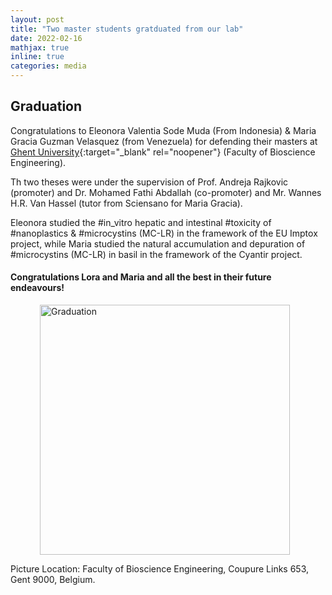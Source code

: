```yaml
---
layout: post
title: "Two master students gratduated from our lab"
date: 2022-02-16
mathjax: true
inline: true
categories: media
---
```


## Graduation

Congratulations to Eleonora Valentia Sode Muda (From Indonesia) & Maria Gracia Guzman Velasquez (from Venezuela) for defending their masters at [Ghent University](https://www.ugent.be/en){:target="_blank" rel="noopener"} (Faculty of Bioscience Engineering).  

Th two theses were under the supervision of Prof. Andreja Rajkovic (promoter) and Dr. Mohamed Fathi Abdallah (co-promoter) and Mr. Wannes H.R. Van Hassel (tutor from Sciensano for Maria Gracia).

Eleonora studied the #in_vitro hepatic and intestinal #toxicity of #nanoplastics & #microcystins (MC-LR) in the framework of the EU Imptox project, while Maria studied the natural accumulation and depuration of #microcystins (MC-LR) in basil in the framework of the Cyantir project.

#### Congratulations Lora and Maria and all the best in their future endeavours!

<div class="image-container">
  <img class="graduation-image" src="/images/2022_09_16.png" alt="Graduation">
  </div>

<p>Picture Location: Faculty of Bioscience Engineering, Coupure Links 653, Gent 9000, Belgium.</p>

<style>
.image-container {
  display: flex;
  justify-content: center;
  align-items: center;
}

.graduation-image {
  width: 400px;
  height: 400px;
  object-fit: cover;
  margin-right: 10px;
}
</style>
